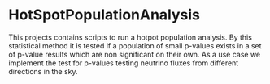 # HotSpotPopulationAnalysis
This projects contains scripts to run a hotpot population analysis. By this statistical method it is tested if a population of small p-values exists in a set of p-value results which are non significant on their own.  As a use case we implement the test for p-values testing neutrino fluxes from different directions in the sky.
